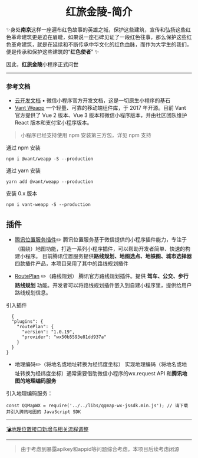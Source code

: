 
<div align="center">

# 红旅金陵-简介
</div>

:sparkles:身处**南京**这样一座遍布红色故事的英雄之城，保护这些建筑，宣传和弘扬这些红色革命建筑更是迫在眉睫，如果说一座石碑见证了一段红色往事，那么保护这些红色革命建筑，就是在延续和不断传承中华文化的红色血脉，而作为大学生的我们，便是传承和保护这些建筑的“**红色使者**” :sparkles:

因此，**红旅金陵**小程序正式问世

----

### 参考文档
- [云开发文档](https://developers.weixin.qq.com/miniprogram/dev/wxcloud/basis/getting-started.html) • 微信小程序官方开发文档，这是一切原生小程序的基石
- [Vant Weapp](https://github.com/youzan/vant-weapp) 一个轻量、可靠的移动端组件库，于 2017 年开源。目前 Vant 官方提供了 Vue 2 版本、Vue 3 版本和微信小程序版本，并由社区团队维护 React 版本和支付宝小程序版本。
> 小程序已经支持使用 npm 安装第三方包，详见 npm 支持

通过 npm 安装
```
npm i @vant/weapp -S --production
```
通过 yarn 安装
```
yarn add @vant/weapp --production
```
安装 0.x 版本
```
npm i vant-weapp -S --production
```

## 插件
- [腾讯位置服务插件](https://lbs.qq.com/miniProgram/plugin/pluginGuide/pluginOverview):pencil2:
腾讯位置服务基于微信提供的小程序插件能力，专注于（围绕）地图功能，打造一系列小程序插件，可以帮助开发者简单、快速的构建小程序。 目前腾讯位置服务提供**路线规划、地图选点、地铁图、城市选择器**四款插件产品，本项目采用了其中的路线规划插件

- [RoutePlan](https://mp.weixin.qq.com/wxopen/plugindevdoc?appid=wx50b5593e81dd937a&token=1123849326&lang=zh_CN) :pencil2:（路线规划）
腾讯官方路线规划插件。提供 **驾车、公交、步行路线规划** 功能。开发者可以将路线规划插件嵌入到自建小程序里，提供给用户路线规划信息。

引入插件
```
  {
  "plugins": {
    "routePlan": {
      "version": "1.0.19",
      "provider": "wx50b5593e81dd937a"
    }
  }
}
```

- 地理编码:pencil2:（将地名或地址转换为经纬度坐标）
实现地理编码（将地名或地址转换为经纬度坐标）通常需要借助微信小程序的wx.request API 和**腾讯地图的地理编码服务**

引入地理编码服务：
```
const QQMapWX = require('../../libs/qqmap-wx-jssdk.min.js'); // 请下载并引入腾讯地图的 JavaScript SDK
```
----
[:bomb:地理位置接口新增与相关流程调整](https://developers.weixin.qq.com/community/develop/doc/000a02f2c5026891650e7f40351c01?blockType=1)

----
>由于考虑到暴露apikey和appid等问题综合考虑，本项目后续考虑闭源
